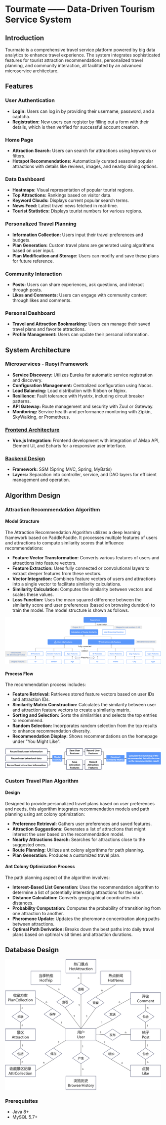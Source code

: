 # Tourmate —— Data-Driven Tourism Service System

## Introduction
Tourmate is a comprehensive travel service platform powered by big data analytics to enhance travel experience. The system integrates sophisticated features for tourist attraction recommendations, personalized travel planning, and community interaction, all facilitated by an advanced microservice architecture.

## Features

### User Authentication
- **Login:** Users can log in by providing their username, password, and a captcha.
- **Registration:** New users can register by filling out a form with their details, which is then verified for successful account creation.

### Home Page
- **Attraction Search:** Users can search for attractions using keywords or filters.
- **Hotspot Recommendations:** Automatically curated seasonal popular attractions with details like reviews, images, and nearby dining options.

### Data Dashboard
- **Heatmaps:** Visual representation of popular tourist regions.
- **Top Attractions:** Rankings based on visitor data.
- **Keyword Clouds:** Displays current popular search terms.
- **News Feed:** Latest travel news fetched in real-time.
- **Tourist Statistics:** Displays tourist numbers for various regions.

### Personalized Travel Planning
- **Information Collection:** Users input their travel preferences and budgets.
- **Plan Generation:** Custom travel plans are generated using algorithms based on user input.
- **Plan Modification and Storage:** Users can modify and save these plans for future reference.

### Community Interaction
- **Posts:** Users can share experiences, ask questions, and interact through posts.
- **Likes and Comments:** Users can engage with community content through likes and comments.

### Personal Dashboard
- **Travel and Attraction Bookmarking:** Users can manage their saved travel plans and favorite attractions.
- **Profile Management:** Users can update their personal information.

## System Architecture

### Microservices - Ruoyi Framework
- **Service Discovery:** Utilizes Eureka for automatic service registration and discovery.
- **Configuration Management:** Centralized configuration using Nacos.
- **Load Balancing:** Load distribution with Ribbon or Nginx.
- **Resilience:** Fault tolerance with Hystrix, including circuit breaker patterns.
- **API Gateway:** Route management and security with Zuul or Gateway.
- **Monitoring:** Service health and performance monitoring with Zipkin, SkyWalking, or Prometheus.

### [Frontend Architecture]( https://github.com/QianhuiL1/Tourmate_frontend.git)
- **Vue.js Integration:** Frontend development with integration of AMap API, Element UI, and Echarts for a responsive user interface.

### [Backend Design]( https://github.com/QianhuiL1/Tourmate_backend.git)
- **Framework:** SSM (Spring MVC, Spring, MyBatis)
- **Layers:** Separation into controller, service, and DAO layers for efficient management and operation.

## Algorithm Design

### Attraction Recommendation Algorithm

#### Model Structure
The Attraction Recommendation Algorithm utilizes a deep learning framework based on PaddlePaddle. It processes multiple features of users and attractions to compute similarity scores that influence recommendations:
- **Feature Vector Transformation:** Converts various features of users and attractions into feature vectors.
- **Feature Extraction:** Uses fully connected or convolutional layers to extract deeper features from these vectors.
- **Vector Integration:** Combines feature vectors of users and attractions into a single vector to facilitate similarity calculations.
- **Similarity Calculation:** Computes the similarity between vectors and scales these values.
- **Loss Function:** Uses the mean squared difference between the similarity score and user preferences (based on browsing duration) to train the model. The model structure is shown as follows.
<img src="img/algorithm.png"/>

#### Process Flow
The recommendation process includes:
- **Feature Retrieval:** Retrieves stored feature vectors based on user IDs and attraction IDs.
- **Similarity Matrix Construction:** Calculates the similarity between user and attraction feature vectors to create a similarity matrix.
- **Sorting and Selection:** Sorts the similarities and selects the top entries to recommend.
- **Random Selection:** Incorporates random selection from the top results to enhance recommendation diversity.
- **Recommendation Display:** Shows recommendations on the homepage under "You Might Like".
<img src="img/flow.png"/>

### Custom Travel Plan Algorithm

#### Design
Designed to provide personalized travel plans based on user preferences and needs, this algorithm integrates recommendation models and path planning using ant colony optimization:
- **Preference Retrieval:** Gathers user preferences and saved features.
- **Attraction Suggestions:** Generates a list of attractions that might interest the user based on the recommendation model.
- **Nearby Attractions Search:** Searches for attractions close to the suggested ones.
- **Route Planning:** Utilizes ant colony algorithms for path planning.
- **Plan Generation:** Produces a customized travel plan.

#### Ant Colony Optimization Process
The path planning aspect of the algorithm involves:
- **Interest-Based List Generation:** Uses the recommendation algorithm to determine a list of potentially interesting attractions for the user.
- **Distance Calculation:** Converts geographical coordinates into distances.
- **Probability Computation:** Computes the probability of transitioning from one attraction to another.
- **Pheromone Update:** Updates the pheromone concentration along paths between attractions.
- **Optimal Path Derivation:** Breaks down the best paths into daily travel plans based on optimal visit times and attraction durations.

## Database Design
<img src="img/database.png"/>

### Prerequisites
- Java 8+
- MySQL 5.7+